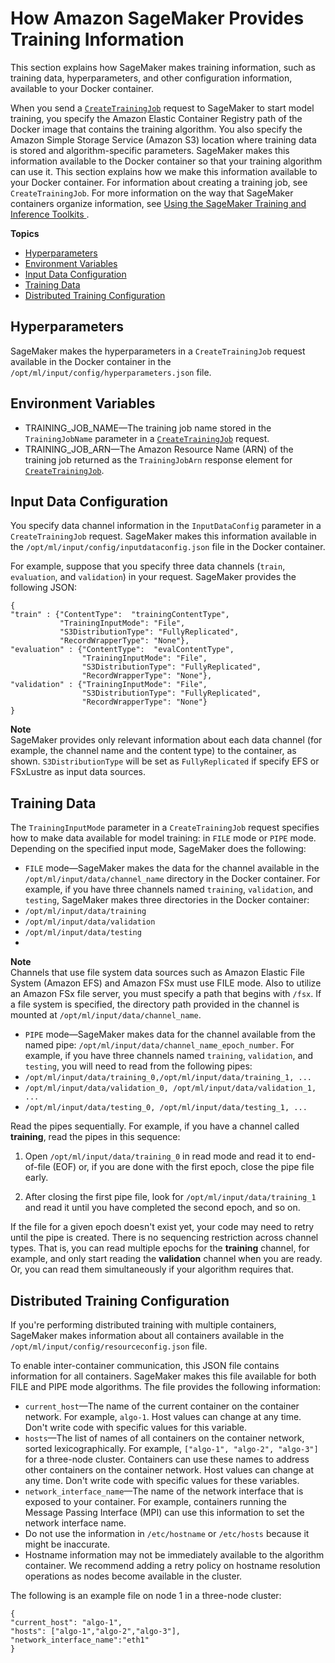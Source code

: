 # How Amazon SageMaker Provides Training Information<a name="your-algorithms-training-algo-running-container"></a>

This section explains how SageMaker makes training information, such as training data, hyperparameters, and other configuration information, available to your Docker container\. 

When you send a [ `CreateTrainingJob`](https://docs.aws.amazon.com/sagemaker/latest/APIReference/API_CreateTrainingJob.html) request to SageMaker to start model training, you specify the Amazon Elastic Container Registry path of the Docker image that contains the training algorithm\. You also specify the Amazon Simple Storage Service \(Amazon S3\) location where training data is stored and algorithm\-specific parameters\. SageMaker makes this information available to the Docker container so that your training algorithm can use it\. This section explains how we make this information available to your Docker container\. For information about creating a training job, see `CreateTrainingJob`\. For more information on the way that SageMaker containers organize information, see [Using the SageMaker Training and Inference Toolkits ](amazon-sagemaker-toolkits.md)\.

**Topics**
+ [Hyperparameters](#your-algorithms-training-algo-running-container-hyperparameters)
+ [Environment Variables](#your-algorithms-training-algo-running-container-environment-variables)
+ [Input Data Configuration](#your-algorithms-training-algo-running-container-inputdataconfig)
+ [Training Data](#your-algorithms-training-algo-running-container-trainingdata)
+ [Distributed Training Configuration](#your-algorithms-training-algo-running-container-dist-training)

## Hyperparameters<a name="your-algorithms-training-algo-running-container-hyperparameters"></a>

 SageMaker makes the hyperparameters in a `CreateTrainingJob` request available in the Docker container in the `/opt/ml/input/config/hyperparameters.json` file\.

## Environment Variables<a name="your-algorithms-training-algo-running-container-environment-variables"></a>
+ TRAINING\_JOB\_NAME—The training job name stored in the `TrainingJobName` parameter in a [ `CreateTrainingJob`](https://docs.aws.amazon.com/sagemaker/latest/APIReference/API_CreateTrainingJob.html) request\.
+ TRAINING\_JOB\_ARN—The Amazon Resource Name \(ARN\) of the training job returned as the `TrainingJobArn` response element for [ `CreateTrainingJob`](https://docs.aws.amazon.com/sagemaker/latest/APIReference/API_CreateTrainingJob.html)\.

## Input Data Configuration<a name="your-algorithms-training-algo-running-container-inputdataconfig"></a>

You specify data channel information in the `InputDataConfig` parameter in a `CreateTrainingJob` request\. SageMaker makes this information available in the `/opt/ml/input/config/inputdataconfig.json` file in the Docker container\.

For example, suppose that you specify three data channels \(`train`, `evaluation`, and `validation`\) in your request\. SageMaker provides the following JSON:

```
{
"train" : {"ContentType":  "trainingContentType",
           "TrainingInputMode": "File",
           "S3DistributionType": "FullyReplicated",
           "RecordWrapperType": "None"},
"evaluation" : {"ContentType":  "evalContentType",
                "TrainingInputMode": "File",
                "S3DistributionType": "FullyReplicated",
                "RecordWrapperType": "None"},
"validation" : {"TrainingInputMode": "File",
                "S3DistributionType": "FullyReplicated",
                "RecordWrapperType": "None"}
}
```

**Note**  
SageMaker provides only relevant information about each data channel \(for example, the channel name and the content type\) to the container, as shown\. `S3DistributionType` will be set as `FullyReplicated` if specify EFS or FSxLustre as input data sources\.

## Training Data<a name="your-algorithms-training-algo-running-container-trainingdata"></a>

The `TrainingInputMode` parameter in a `CreateTrainingJob` request specifies how to make data available for model training: in `FILE` mode or `PIPE` mode\. Depending on the specified input mode, SageMaker does the following:
+  `FILE` mode—SageMaker makes the data for the channel available in the `/opt/ml/input/data/channel_name` directory in the Docker container\. For example, if you have three channels named `training`, `validation`, and `testing`, SageMaker makes three directories in the Docker container: 
  + `/opt/ml/input/data/training`
  + `/opt/ml/input/data/validation`
  + `/opt/ml/input/data/testing`
  + 
**Note**  
Channels that use file system data sources such as Amazon Elastic File System \(Amazon EFS\) and Amazon FSx must use FILE mode\. Also to utilize an Amazon FSx file server, you must specify a path that begins with `/fsx`\. If a file system is specified, the directory path provided in the channel is mounted at `/opt/ml/input/data/channel_name`\.
+  `PIPE` mode—SageMaker makes data for the channel available from the named pipe: `/opt/ml/input/data/channel_name_epoch_number`\. For example, if you have three channels named `training`, `validation`, and `testing`, you will need to read from the following pipes:
  + `/opt/ml/input/data/training_0,/opt/ml/input/data/training_1, ...`
  + `/opt/ml/input/data/validation_0, /opt/ml/input/data/validation_1, ...`
  + `/opt/ml/input/data/testing_0, /opt/ml/input/data/testing_1, ...`

  Read the pipes sequentially\. For example, if you have a channel called **training**, read the pipes in this sequence: 

  1. Open `/opt/ml/input/data/training_0` in read mode and read it to end\-of\-file \(EOF\) or, if you are done with the first epoch, close the pipe file early\. 

  1. After closing the first pipe file, look for `/opt/ml/input/data/training_1` and read it until you have completed the second epoch, and so on\.

  If the file for a given epoch doesn't exist yet, your code may need to retry until the pipe is created\. There is no sequencing restriction across channel types\. That is, you can read multiple epochs for the **training** channel, for example, and only start reading the **validation** channel when you are ready\. Or, you can read them simultaneously if your algorithm requires that\. 

## Distributed Training Configuration<a name="your-algorithms-training-algo-running-container-dist-training"></a>

If you're performing distributed training with multiple containers, SageMaker makes information about all containers available in the `/opt/ml/input/config/resourceconfig.json` file\.

To enable inter\-container communication, this JSON file contains information for all containers\. SageMaker makes this file available for both FILE and PIPE mode algorithms\. The file provides the following information:
+ `current_host`—The name of the current container on the container network\. For example, `algo-1`\. Host values can change at any time\. Don't write code with specific values for this variable\.
+ `hosts`—The list of names of all containers on the container network, sorted lexicographically\. For example, `["algo-1", "algo-2", "algo-3"]` for a three\-node cluster\. Containers can use these names to address other containers on the container network\. Host values can change at any time\. Don't write code with specific values for these variables\.
+ `network_interface_name`—The name of the network interface that is exposed to your container\. For example, containers running the Message Passing Interface \(MPI\) can use this information to set the network interface name\.
+ Do not use the information in `/etc/hostname` or `/etc/hosts` because it might be inaccurate\.
+ Hostname information may not be immediately available to the algorithm container\. We recommend adding a retry policy on hostname resolution operations as nodes become available in the cluster\.

The following is an example file on node 1 in a three\-node cluster:

```
{
"current_host": "algo-1",
"hosts": ["algo-1","algo-2","algo-3"],
"network_interface_name":"eth1"
}
```